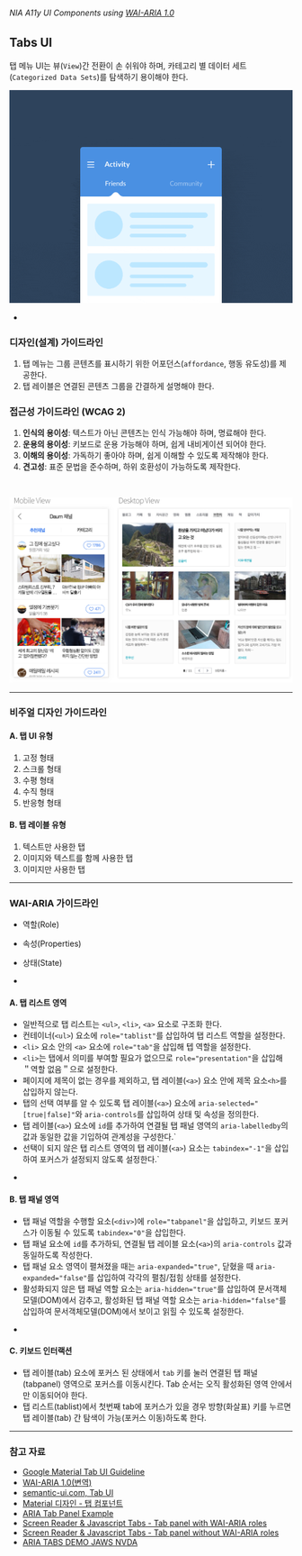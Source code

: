 ###### NIA A11y UI Components using [WAI-ARIA 1.0](https://www.w3.org/TR/wai-aria/)

## Tabs UI

탭 메뉴 UI는 뷰(`View`)간 전환이 손 쉬워야 하며, 카테고리 별 데이터 세트(`Categorized Data Sets`)를 탐색하기 용이해야 한다.

![Liquid Taber](Assets/liquid-taber.gif)

-

### 디자인(설계) 가이드라인

1. 탭 메뉴는 그룹 콘텐츠를 표시하기 위한 어포던스(`affordance`, 행동 유도성)를 제공한다.
1. 탭 레이블은 연결된 콘텐츠 그룹을 간결하게 설명해야 한다.

### 접근성 가이드라인 (WCAG 2)

1. **인식의 용이성**: 텍스트가 아닌 콘텐츠는 인식 가능해야 하며, 명료해야 한다.
1. **운용의 용이성**: 키보드로 운용 가능해야 하며, 쉽게 내비게이션 되어야 한다.
1. **이해의 용이성**: 가독하기 좋아야 하며, 쉽게 이해할 수 있도록 제작해야 한다.
1. **견고성**: 표준 문법을 준수하며, 하위 호환성이 가능하도록 제작한다.

<br>

![DAUM 웹 사이트 탭 메뉴](Assets/TabUI-DAUM.jpg "DAUM 웹 사이트 탭 메뉴")

<!-- Google Design Tabs: https://www.google.com/design/spec/components/tabs.html -->

---

### 비주얼 디자인 가이드라인

#### A. 탭 UI 유형

1. 고정 형태
1. 스크롤 형태
1. 수평 형태
1. 수직 형태
1. 반응형 형태

#### B. 탭 레이블 유형

1. 텍스트만 사용한 탭
1. 이미지와 텍스트를 함께 사용한 탭
1. 이미지만 사용한 탭

---

### WAI-ARIA 가이드라인

- 역할(Role)
- 속성(Properties)
- 상태(State)

-

#### A. 탭 리스트 영역

- 일반적으로 탭 리스트는 `<ul>`, `<li>`, `<a>` 요소로 구조화 한다.
- 컨테이너(`<ul>`) 요소에 `role="tablist"`를 삽입하여 탭 리스트 역할을 설정한다.
- `<li>` 요소 안의 `<a>` 요소에 `role="tab"`을 삽입해 텝 역할을 설정한다.
- `<li>`는 탭에서 의미를 부여할 필요가 없으므로 `role="presentation"`을 삽입해 ＂역할 없음＂으로 설정한다.
- 페이지에 제목이 없는 경우를 제외하고, 탭 레이블(`<a>`) 요소 안에 제목 요소`<h>`를 삽입하지 않는다.
- 탭의 선택 여부를 알 수 있도록 탭 레이블(`<a>`) 요소에 `aria-selected="[true|false]"`와 `aria-controls`를 삽입하여 상태 및 속성을 정의한다.
- 탭 레이블(`<a>`) 요소에 `id`를 추가하여 연결될 탭 패널 영역의 `aria-labelledby`의 값과 동일한 값을 기입하여 관계성을 구성한다.`
- 선택이 되지 않은 탭 리스트 영역의 탭 레이블(`<a>`) 요소는 `tabindex="-1"`을 삽입하여 포커스가 설정되지 않도록 설정한다.`

<!--
presentation 역할은 해당 엘리먼트에 기본 접근성 API가 있다는 의미의 암시적 네이티브 의미 구조를 가진 엘리먼트에 사용됩니다.
일부 엘리먼트는 추가 자손 엘리먼트가 제공될 때만 완료됩니다. 예를 들면, HTML에서 (grid 역할에 맞는) 테이블 엘리먼트는
tr 자손 (row 역할)이 필요하며, 차례로 th 또는 td 자식 (gridcell, columnheader, rowheader 역할)이 필요합니다.
마찬가지로, 목록은 목록 항목 자식을 필요로 합니다. 엘리먼트의 의미 구조를 완료하는 자손 엘리먼트는 필수 소유 엘리먼트로
WAI-ARIA에 설명되어 있습니다. -->

-

#### B. 탭 패널 영역

- 탭 패널 역할을 수행할 요소(`<div>`)에 `role="tabpanel"`을 삽입하고, 키보드 포커스가 이동될 수 있도록 `tabindex="0"`을 삽입한다.
- 탭 패널 요소에 `id`를 추가하되, 연결될 탭 레이블 요소(`<a>`)의 `aria-controls` 값과 동일하도록 작성한다.
- 탭 패널 요소 영역이 펼쳐졌을 때는 `aria-expanded="true"`, 닫혔을 때 `aria-expanded="false"`를 삽입하여 각각의 펼침/접힘 상태를 설정한다.
- 활성화되지 않은 탭 패널 역할 요소는 `aria-hidden="true"`를 삽입하여 문서객체모델(DOM)에서 감추고, 활성화된 탭 패널 역할 요소는 `aria-hidden="false"`를 삽입하여 문서객체모델(DOM)에서 보이고 읽힐 수 있도록 설정한다.

<!--
엘리먼트가 보이지는 않지만 사용자에게 지각 가능함을 나타냅니다. 엘리먼트 또는 그 조상 엘리먼트 중 하나에 true로 설정된
aria-hidden 애트리뷰트가 있는 경우 엘리먼트는 DOM에서 숨겨진 것으로만 간주됩니다.
-->

-

#### C. 키보드 인터랙션

- 탭 레이블(tab) 요소에 포커스 된 상태에서 `tab` 키를 눌러 연결된 탭 패널(tabpanel) 영역으로 포커스를 이동시킨다. Tab 순서는 오직 활성화된 영역 안에서만 이동되어야 한다.
- 탭 리스트(tablist)에서 첫번째 tab에 포커스가 있을 경우 방향(화살표) 키를 누르면 탭 레이블(tab) 간 탐색이 가능(포커스 이동)하도록 한다.

---

### 참고 자료

- [Google Material Tab UI Guideline](https://www.google.com/design/spec/components/tabs.html)
- [WAI-ARIA 1.0(변역)](http://koreahtml5.kr/eBook/1.html)
- [semantic-ui.com, Tab UI](http://semantic-ui.com/modules/tab.html)
- [Material 디자인 - 탭 컴포넌트](http://materializecss.com/tabs.html)
- [ARIA Tab Panel Example](http://accessibility.athena-ict.com/aria/examples/tabpanel2.shtml)
- [Screen Reader & Javascript Tabs - Tab panel with WAI-ARIA roles](https://www.youtube.com/watch?v=M8ld7AzCnXk)
- [Screen Reader & Javascript Tabs - Tab panel without WAI-ARIA roles](https://www.youtube.com/watch?v=vayOAKcQP6A)
- [ARIA TABS DEMO JAWS NVDA](https://www.youtube.com/watch?v=V38CnnqR0Sk)
